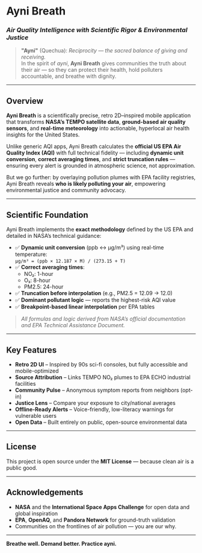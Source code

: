 # Ayni Breath  
### *Air Quality Intelligence with Scientific Rigor & Environmental Justice*

> **"Ayni"** (Quechua): *Reciprocity — the sacred balance of giving and receiving.*  
> In the spirit of *ayni*, **Ayni Breath** gives communities the truth about their air — so they can protect their health, hold polluters accountable, and breathe with dignity.

---

## Overview

**Ayni Breath** is a scientifically precise, retro 2D–inspired mobile application that transforms **NASA’s TEMPO satellite data**, **ground-based air quality sensors**, and **real-time meteorology** into actionable, hyperlocal air health insights for the United States.

Unlike generic AQI apps, Ayni Breath calculates the **official US EPA Air Quality Index (AQI)** with full technical fidelity — including **dynamic unit conversion**, **correct averaging times**, and **strict truncation rules** — ensuring every alert is grounded in atmospheric science, not approximation.

But we go further: by overlaying pollution plumes with EPA facility registries, Ayni Breath reveals **who is likely polluting your air**, empowering environmental justice and community advocacy.

---

## Scientific Foundation

Ayni Breath implements the **exact methodology** defined by the US EPA and detailed in NASA’s technical guidance:

- ✅ **Dynamic unit conversion** (ppb ↔ µg/m³) using real-time temperature:  
  `µg/m³ = (ppb × 12.187 × M) / (273.15 + T)`  
- ✅ **Correct averaging times**:  
  - NO₂: 1-hour  
  - O₃: 8-hour  
  - PM2.5: 24-hour  
- ✅ **Truncation before interpolation** (e.g., PM2.5 = 12.09 → 12.0)  
- ✅ **Dominant pollutant logic** — reports the highest-risk AQI value  
- ✅ **Breakpoint-based linear interpolation** per EPA tables  

> *All formulas and logic derived from NASA’s official documentation and EPA Technical Assistance Document.*

---

## Key Features

- **Retro 2D UI** – Inspired by 90s sci-fi consoles, but fully accessible and mobile-optimized  
- **Source Attribution** – Links TEMPO NO₂ plumes to EPA ECHO industrial facilities  
- **Community Pulse** – Anonymous symptom reports from neighbors (opt-in)  
- **Justice Lens** – Compare your exposure to city/national averages  
- **Offline-Ready Alerts** – Voice-friendly, low-literacy warnings for vulnerable users  
- **Open Data** – Built entirely on public, open-source environmental data  

---

## License

This project is open source under the **MIT License** — because clean air is a public good.

---

## Acknowledgements

- **NASA** and the **International Space Apps Challenge** for open data and global inspiration  
- **EPA**, **OpenAQ**, and **Pandora Network** for ground-truth validation  
- Communities on the frontlines of air pollution — you are our why.

---
**Breathe well. Demand better. Practice ayni.**
